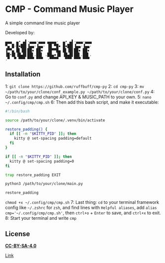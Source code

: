 # CMP - Command Music Player
A simple command line music player

Developed by:
```shell
▄▄▄  ▄• ▄▌·▄▄▄·▄▄▄ ▄▄▄▄·  ▄• ▄▌·▄▄▄·▄▄▄
▀▄ █·█▪██▌▐▄▄·▐▄▄· ▐█ ▀█▪ █▪██▌▐▄▄·▐▄▄·
▐▀▀▄ █▌▐█▌██▪ ██▪  ▐█▀▀█▄ █▌▐█▌██▪ ██▪ 
▐█•█▌▐█▄█▌██▌.██▌ .██▄▪▐█ ▐█▄█▌██▌.██▌.
.▀  ▀ ▀▀▀ ▀▀▀ ▀▀▀  ·▀▀▀▀   ▀▀▀ ▀▀▀ ▀▀▀ 
```

## Installation
1: `git clone https://github.com/ruffbuff/cmp-py`
2: `cd cmp-py`
3: `mv ~/path/to/your/clone/conf_example.py ~/path/to/your/clone/conf.py`
4: Go to `conf.py` and change API_KEY & MUSIC_PATH to your own.
5: `nano ~/.config/cmp/cmp.sh`
6: Then add this bash script, and make it executable:
```bash
#!/bin/bash

source /path/to/your/clone/.venv/bin/activate

restore_padding() {
  if [[ -n "$KITTY_PID" ]]; then
    kitty @ set-spacing padding=default
  fi
}

if [[ -n "$KITTY_PID" ]]; then
  kitty @ set-spacing padding=0
fi

trap restore_padding EXIT

python3 /path/to/your/clone/main.py

restore_padding
```
`chmod +x ~/.config/cmp/cmp.sh`
7: Last thing: `cd` to your terminal framework config like `~/.zshrc` for `zsh`, and find lines with `Helpful aliases`,
add `alias cmp='~/.config/cmp/cmp.sh'`, then `ctrl+o` + `Enter` to save, and `ctrl+x` to exit.
8: Start your terminal and write `cmp`

## License
**[CC-BY-SA-4.0](LICENSE)**
<br/>

[Link](https://choosealicense.com/licenses/cc-by-sa-4.0/#)